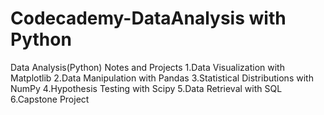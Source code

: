 # Codecademy-DataAnalysis with Python
Data Analysis(Python) Notes and Projects
1.Data Visualization with Matplotlib
2.Data Manipulation with Pandas
3.Statistical Distributions with NumPy
4.Hypothesis Testing with Scipy
5.Data Retrieval with SQL
6.Capstone Project

